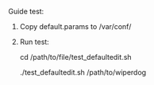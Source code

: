 Guide test:

1. Copy default.params to <wiperdog>/var/conf/

2. Run test:

	cd /path/to/file/test_defaultedit.sh
	
	./test_defaultedit.sh /path/to/wiperdog

